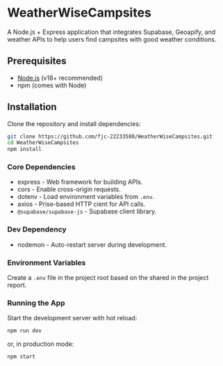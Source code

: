 # WeatherWiseCampsites

A Node.js + Express application that integrates Supabase, Geoapify, and weather APIs to help users find campsites with good weather conditions.

## Prerequisites
- [Node.js](https://nodejs.org/) (v18+ recommended)  
- npm (comes with Node)

## Installation
Clone the repository and install dependencies:

```bash
git clone https://github.com/fjc-22233580/WeatherWiseCampsites.git
cd WeatherWiseCampsites
npm install
```

### Core Dependencies
- express - Web framework for building APIs.
- cors - Enable cross-origin requests.
- dotenv - Load environment variables from `.env`.
- axios - Prise-based HTTP cient for API calls.
- `@supabase/supabase-js` - Supabase client library.

### Dev Dependency
- nodemon - Auto-restart server during development.

### Environment Variables

Create a `.env` file in the project root based on the shared in the project report.

### Running the App

Start the development server with hot reload:

```bash
npm run dev
```

or, in production mode:

```bash
npm start
```
